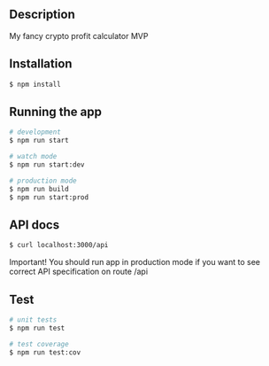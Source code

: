 ## Description

My fancy crypto profit calculator MVP

## Installation

```bash
$ npm install
```

## Running the app

```bash
# development
$ npm run start

# watch mode
$ npm run start:dev

# production mode
$ npm run build
$ npm run start:prod
```

## API docs

```bash
$ curl localhost:3000/api
```

Important! You should run app in production mode if you want to see correct API specification on route /api

## Test

```bash
# unit tests
$ npm run test

# test coverage
$ npm run test:cov
```
